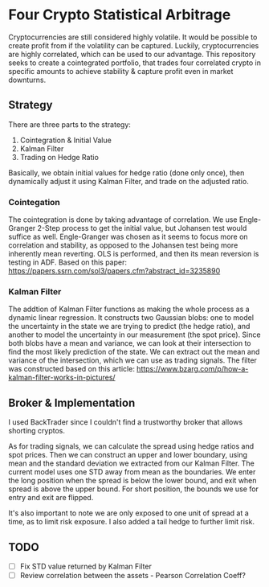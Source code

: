 # Four Crypto Statistical Arbitrage
Cryptocurrencies are still considered highly volatile. It would be possible to create profit from if the volatility can be captured.
Luckily, cryptocurrencies are highly correlated, which can be used to our advantage. This repository seeks to create a cointegrated portfolio,
that trades four correlated crypto in specific amounts to achieve stability & capture profit even in market downturns.

## Strategy
There are three parts to the strategy:
1. Cointegration & Initial Value
2. Kalman Filter
3. Trading on Hedge Ratio

Basically, we obtain initial values for hedge ratio (done only once), then dynamically adjust it using Kalman Filter, and trade on the adjusted ratio.

### Cointegation
The cointegration is done by taking advantage of correlation.
We use Engle-Granger 2-Step process to get the initial value, but Johansen test would suffice as well.
Engle-Granger was chosen as it seems to focus more on correlation and stability, 
as opposed to the Johansen test being more inherently mean reverting.
OLS is performed, and then its mean reversion is testing in ADF.
Based on this paper: https://papers.ssrn.com/sol3/papers.cfm?abstract_id=3235890

### Kalman Filter
The addtion of Kalman Filter functions as making the whole process as a dynamic linear regression.
It constructs two Gaussian blobs: one to model the uncertainty in the state we are trying to predict (the hedge ratio),
and another to model the uncertainty in our measurement (the spot price). Since both blobs have a mean and variance,
we can look at their intersection to find the most likely prediction of the state. We can extract out the mean and variance
of the intersection, which we can use as trading signals.
The filter was constructed based on this article: https://www.bzarg.com/p/how-a-kalman-filter-works-in-pictures/


## Broker & Implementation
I used BackTrader since I couldn't find a trustworthy broker that allows shorting cryptos.

As for trading signals, we can calculate the spread using hedge ratios and spot prices. Then we can construct an upper and lower boundary,
using mean and the standard deviation we extracted from our Kalman Filter. The current model uses one STD away from mean as the boundaries.
We enter the long position when the spread is below the lower bound, and exit when spread is above the upper bound.
For short position, the bounds we use for entry and exit are flipped.

It's also important to note we are only exposed to one unit of spread at a time, as to limit risk exposure.
I also added a tail hedge to further limit risk.

## TODO
- [ ] Fix STD value returned by Kalman Filter
- [ ] Review correlation between the assets - Pearson Correlation Coeff?
